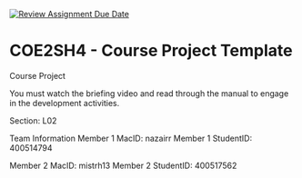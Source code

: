 [![Review Assignment Due Date](https://classroom.github.com/assets/deadline-readme-button-22041afd0340ce965d47ae6ef1cefeee28c7c493a6346c4f15d667ab976d596c.svg)](https://classroom.github.com/a/mLqiHWLE)
# COE2SH4 - Course Project Template
Course Project

You must watch the briefing video and read through the manual to engage in the development activities.


Section: L02

Team Information
Member 1 MacID: nazairr
Member 1 StudentID: 400514794

Member 2 MacID: mistrh13
Member 2 StudentID: 400517562
